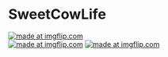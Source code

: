 # SweetCowLife





<a href="https://imgflip.com/gif/2eo1vt"><img src="https://i.imgflip.com/2eo1vt.gif" title="made at imgflip.com"/></a>  
<a href="https://imgflip.com/gif/2eo1xn"><img src="https://i.imgflip.com/2eo1xn.gif" title="made at imgflip.com"/></a> 
<a href="https://imgflip.com/gif/2eqylp"><img src="https://i.imgflip.com/2eqylp.gif" title="made at imgflip.com"/></a>  







